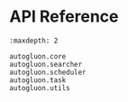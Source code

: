 # API Reference

```toc
:maxdepth: 2

autogluon.core
autogluon.searcher
autogluon.scheduler
autogluon.task
autogluon.utils
```
